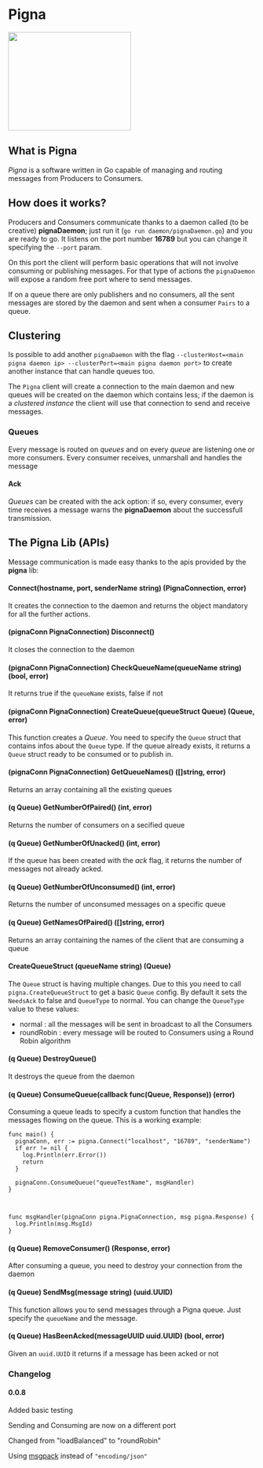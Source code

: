# Pigna


<img src="http://puskin.it/pigna_logo_blue_dark.png" height="200" width="250">

## What is Pigna
*Pigna* is a software written in Go capable of managing and routing messages from Producers to Consumers.

## How does it works?
Producers and Consumers communicate thanks to a daemon called (to be creative) **pignaDaemon**; just run it (`go run daemon/pignaDaemon.go`) and you are ready to go. It listens on the port number **16789** but you can change it specifying the `--port` param.

On this port the client will perform basic operations that will not involve consuming or publishing messages. For that type of actions the `pignaDaemon` will expose a random free port where to send messages.

If on a queue there are only publishers and no consumers, all the sent messages are stored by the daemon and sent when a consumer `Pairs` to a queue.

## Clustering
Is possible to add another `pignaDaemon` with the flag `--clusterHost=<main pigna daemon ip> --clusterPort=<main pigna daemon port>` to create another instance that can handle queues too.

The `Pigna` client will create a connection to the main daemon and new queues will be created on the daemon which contains less; if the daemon is a *clustered instance* the client will use that connection to send and receive messages.


### Queues
Every message is routed on *queues* and on every *queue* are listening one or more consumers. Every consumer receives, unmarshall and handles the message

#### Ack
*Queues* can be created with the ack option: if so, every consumer, every time receives a message warns the **pignaDaemon** about the successfull transmission.

## The Pigna Lib (APIs)

Message communication is made easy thanks to the apis provided by the **pigna** lib:

#### Connect(hostname, port, senderName string) (PignaConnection, error)
It creates the connection to the daemon and returns the object mandatory for all the further actions.

#### (pignaConn PignaConnection) Disconnect()
It closes the connection to the daemon

#### (pignaConn PignaConnection) CheckQueueName(queueName string) (bool, error)
It returns true if the `queueName` exists, false if not

#### (pignaConn PignaConnection) CreateQueue(queueStruct Queue) (Queue, error)
This function creates a *Queue*. You need to specify the `Queue` struct that contains infos about the `Queue` type. If the queue already exists, it returns a `Queue` struct ready to be consumed or to publish in.

#### (pignaConn PignaConnection) GetQueueNames() ([]string, error)
Returns an array containing all the existing queues

#### (q Queue) GetNumberOfPaired() (int, error)
Returns the number of consumers on a secified queue

#### (q Queue) GetNumberOfUnacked() (int, error)
If the queue has been created with the *ack* flag, it returns the number of messages not already acked.

#### (q Queue) GetNumberOfUnconsumed() (int, error)
Returns the number of unconsumed messages on a specific queue

#### (q Queue) GetNamesOfPaired() ([]string, error)
Returns an array containing the names of the client that are consuming a queue

#### CreateQueueStruct (queueName string) (Queue)
The `Queue` struct is having multiple changes. Due to this you need to call `pigna.CreateQueueStruct` to get a basic `Queue` config. By default it sets the `NeedsAck` to false and `QueueType` to normal. You can change the `QueueType` value to these values:

- normal : all the messages will be sent in broadcast to all the Consumers
- roundRobin : every message will be routed to Consumers using a Round Robin algorithm

#### (q Queue) DestroyQueue()
It destroys the queue from the daemon

#### (q Queue) ConsumeQueue(callback func(Queue, Response)) (error)
Consuming a queue leads to specify a custom function that handles the messages flowing on the queue.
This is a working example:

```
func main() {
  pignaConn, err := pigna.Connect("localhost", "16789", "senderName")
  if err != nil {
    log.Println(err.Error())
    return
  }

  pignaConn.ConsumeQueue("queueTestName", msgHandler)
}



func msgHandler(pignaConn pigna.PignaConnection, msg pigna.Response) {
  log.Println(msg.MsgId)
}
```

#### (q Queue) RemoveConsumer() (Response, error)
After consuming a queue, you need to destroy your connection from the daemon

#### (q Queue) SendMsg(message string) (uuid.UUID)
This function allows you to send messages through a Pigna queue. Just specify the `queueName` and the message.

#### (q Queue) HasBeenAcked(messageUUID uuid.UUID) (bool, error)
Given an `uuid.UUID` it returns if a message has been acked or not


### Changelog

#### 0.0.8
Added basic testing

Sending and Consuming are now on a different port

Changed from "loadBalanced" to "roundRobin"

Using [msgpack](https://github.com/vmihailenco/msgpack) instead of `"encoding/json"`
